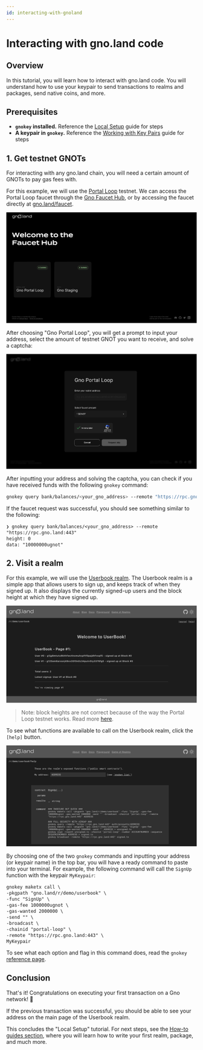 ```yaml
---
id: interacting-with-gnoland
---
```


# Interacting with gno.land code

## Overview
In this tutorial, you will learn how to interact with gno.land code.
You will understand how to use your keypair to send transactions to realms
and packages, send native coins, and more.

## Prerequisites
- **`gnokey` installed.** Reference the
[Local Setup](installation.md#3-installing-other-gno-tools) guide for steps
- **A keypair in `gnokey`.** Reference the 
[Working with Key Pairs](working-with-key-pairs.md#adding-a-private-key-using-a-mnemonic) guide for steps

## 1. Get testnet GNOTs
For interacting with any gno.land chain, you will need a certain amount of GNOTs
to pay gas fees with. 

For this example, we will use the [Portal Loop](../../concepts/testnets.md#portal-loop) 
testnet. We can access the Portal Loop faucet through the
[Gno Faucet Hub](https://faucet.gno.land), or by accessing the faucet directly at
[gno.land/faucet](https://gno.land/faucet). 

![faucet-hub](../../assets/getting-started/local-setup/interacting-with-gnoland/faucet-hub.png)

After choosing "Gno Portal Loop", you will get a prompt to input your address, 
select the amount of testnet GNOT you want to receive, and solve a captcha:

![faucet-hub-portal-loop](../../assets/getting-started/local-setup/interacting-with-gnoland/faucet-hub-portal-loop.png)

After inputting your address and solving the captcha, you can check if you have received funds with the
following `gnokey` command:

```bash
gnokey query bank/balances/<your_gno_address> --remote "https://rpc.gno.land:443"    
```

If the faucet request was successful, you should see something similar to the 
following:

```
❯ gnokey query bank/balances/<your_gno_address> --remote "https://rpc.gno.land:443"
height: 0
data: "10000000ugnot"
```

## 2. Visit a realm
For this example, we will use the [Userbook realm](https://gno.land/r/demo/userbook).
The Userbook realm is a simple app that allows users to sign up, and keeps track
of when they signed up. It also displays the currently signed-up users and the block
height at which they have signed up.

![userbook-default](../../assets/getting-started/local-setup/interacting-with-gnoland/userbook-default.png)

> Note: block heights are not correct because of the way the Portal Loop testnet 
> works.
> Read more [here](../../concepts/portal-loop.md). 

To see what functions are available to call on the Userbook realm, click
the `[help]` button. 

![userbook-help](../../assets/getting-started/local-setup/interacting-with-gnoland/userbook-help.png)

By choosing one of the two `gnokey` commands and inputting your address 
(or keypair name) in the top bar, you will have a ready command to paste into your 
terminal. For example, the following command will call the `SignUp` function with the
keypair `MyKeypair`: 

```
gnokey maketx call \
-pkgpath "gno.land/r/demo/userbook" \
-func "SignUp" \
-gas-fee 1000000ugnot \
-gas-wanted 2000000 \
-send "" \
-broadcast \
-chainid "portal-loop" \
-remote "https://rpc.gno.land:443" \
MyKeypair
```

To see what each option and flag in this command does, read the `gnokey` 
[reference page](../../gno-tooling/cli/gnokey.md). 

## Conclusion

That's it! Congratulations on executing your first transaction on a Gno network! 🎉

If the previous transaction was successful, you should be able
to see your address on the main page of the Userbook realm. 

This concludes the "Local Setup" tutorial. For next steps, see the 
[How-to guides section](../../how-to-guides/how-to-guides.md), where you will 
learn how to write your first realm, package, and much more.